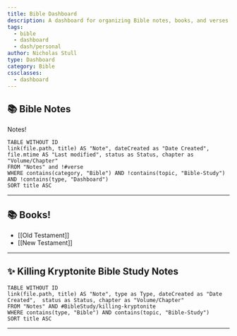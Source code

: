 ```yaml
---
title: Bible Dashboard
description: A dashboard for organizing Bible notes, books, and verses.
tags:
  - bible
  - dashboard
  - dash/personal
author: Nicholas Stull
type: Dashboard
category: Bible
cssclasses:
  - dashboard
---
```

## 📚 **Bible Notes**
Notes!
```dataview
TABLE WITHOUT ID  
link(file.path, title) AS "Note", dateCreated as "Date Created", file.mtime AS "Last modified", status as Status, chapter as "Volume/Chapter"
FROM "Notes" and !#verse
WHERE contains(category, "Bible") AND !contains(topic, "Bible-Study") AND !contains(type, "Dashboard")
SORT title ASC
```
---
## 📚 **Books!**
- [[Old Testament]]
- [[New Testament]]

---
## ✨ **Killing Kryptonite Bible Study Notes**

```dataview
TABLE WITHOUT ID  
link(file.path, title) AS "Note", type as Type, dateCreated as "Date Created",  status as Status, chapter as "Volume/Chapter"
FROM "Notes" AND #BibleStudy/killing-kryptonite 
WHERE contains(type, "Bible") AND contains(topic, "Bible-Study")
SORT title ASC
```
---